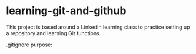 # learning-git-and-github
This project is based around a LinkedIn learning class to practice setting up a repository and learning Git functions. 

.gitignore purpose:

